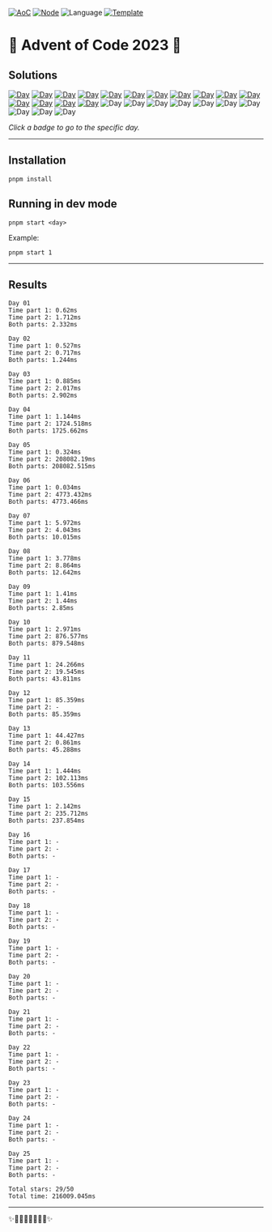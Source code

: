 <!-- Entries between SOLUTIONS and RESULTS tags are auto-generated -->

[![AoC](https://badgen.net/badge/AoC/2023/blue)](https://adventofcode.com/2023)
[![Node](https://badgen.net/badge/Node/v16.13.0+/blue)](https://nodejs.org/en/download/)
![Language](https://badgen.net/badge/Language/TypeScript/blue)
[![Template](https://badgen.net/badge/Template/aocrunner/blue)](https://github.com/caderek/aocrunner)

# 🎄 Advent of Code 2023 🎄

## Solutions

<!--SOLUTIONS-->

[![Day](https://badgen.net/badge/01/%E2%98%85%E2%98%85/green)](src/day01)
[![Day](https://badgen.net/badge/02/%E2%98%85%E2%98%85/green)](src/day02)
[![Day](https://badgen.net/badge/03/%E2%98%85%E2%98%85/green)](src/day03)
[![Day](https://badgen.net/badge/04/%E2%98%85%E2%98%85/green)](src/day04)
[![Day](https://badgen.net/badge/05/%E2%98%85%E2%98%85/green)](src/day05)
[![Day](https://badgen.net/badge/06/%E2%98%85%E2%98%85/green)](src/day06)
[![Day](https://badgen.net/badge/07/%E2%98%85%E2%98%85/green)](src/day07)
[![Day](https://badgen.net/badge/08/%E2%98%85%E2%98%85/green)](src/day08)
[![Day](https://badgen.net/badge/09/%E2%98%85%E2%98%85/green)](src/day09)
[![Day](https://badgen.net/badge/10/%E2%98%85%E2%98%85/green)](src/day10)
[![Day](https://badgen.net/badge/11/%E2%98%85%E2%98%85/green)](src/day11)
[![Day](https://badgen.net/badge/12/%E2%98%85%E2%98%86/yellow)](src/day12)
[![Day](https://badgen.net/badge/13/%E2%98%85%E2%98%85/green)](src/day13)
[![Day](https://badgen.net/badge/14/%E2%98%85%E2%98%85/green)](src/day14)
[![Day](https://badgen.net/badge/15/%E2%98%85%E2%98%85/green)](src/day15)
![Day](https://badgen.net/badge/16/%E2%98%86%E2%98%86/gray)
![Day](https://badgen.net/badge/17/%E2%98%86%E2%98%86/gray)
![Day](https://badgen.net/badge/18/%E2%98%86%E2%98%86/gray)
![Day](https://badgen.net/badge/19/%E2%98%86%E2%98%86/gray)
![Day](https://badgen.net/badge/20/%E2%98%86%E2%98%86/gray)
![Day](https://badgen.net/badge/21/%E2%98%86%E2%98%86/gray)
![Day](https://badgen.net/badge/22/%E2%98%86%E2%98%86/gray)
![Day](https://badgen.net/badge/23/%E2%98%86%E2%98%86/gray)
![Day](https://badgen.net/badge/24/%E2%98%86%E2%98%86/gray)
![Day](https://badgen.net/badge/25/%E2%98%86%E2%98%86/gray)

<!--/SOLUTIONS-->

_Click a badge to go to the specific day._

---

## Installation

```
pnpm install
```

## Running in dev mode

```
pnpm start <day>
```

Example:

```
pnpm start 1
```

---

## Results

<!--RESULTS-->

```
Day 01
Time part 1: 0.62ms
Time part 2: 1.712ms
Both parts: 2.332ms
```

```
Day 02
Time part 1: 0.527ms
Time part 2: 0.717ms
Both parts: 1.244ms
```

```
Day 03
Time part 1: 0.885ms
Time part 2: 2.017ms
Both parts: 2.902ms
```

```
Day 04
Time part 1: 1.144ms
Time part 2: 1724.518ms
Both parts: 1725.662ms
```

```
Day 05
Time part 1: 0.324ms
Time part 2: 208082.19ms
Both parts: 208082.515ms
```

```
Day 06
Time part 1: 0.034ms
Time part 2: 4773.432ms
Both parts: 4773.466ms
```

```
Day 07
Time part 1: 5.972ms
Time part 2: 4.043ms
Both parts: 10.015ms
```

```
Day 08
Time part 1: 3.778ms
Time part 2: 8.864ms
Both parts: 12.642ms
```

```
Day 09
Time part 1: 1.41ms
Time part 2: 1.44ms
Both parts: 2.85ms
```

```
Day 10
Time part 1: 2.971ms
Time part 2: 876.577ms
Both parts: 879.548ms
```

```
Day 11
Time part 1: 24.266ms
Time part 2: 19.545ms
Both parts: 43.811ms
```

```
Day 12
Time part 1: 85.359ms
Time part 2: -
Both parts: 85.359ms
```

```
Day 13
Time part 1: 44.427ms
Time part 2: 0.861ms
Both parts: 45.288ms
```

```
Day 14
Time part 1: 1.444ms
Time part 2: 102.113ms
Both parts: 103.556ms
```

```
Day 15
Time part 1: 2.142ms
Time part 2: 235.712ms
Both parts: 237.854ms
```

```
Day 16
Time part 1: -
Time part 2: -
Both parts: -
```

```
Day 17
Time part 1: -
Time part 2: -
Both parts: -
```

```
Day 18
Time part 1: -
Time part 2: -
Both parts: -
```

```
Day 19
Time part 1: -
Time part 2: -
Both parts: -
```

```
Day 20
Time part 1: -
Time part 2: -
Both parts: -
```

```
Day 21
Time part 1: -
Time part 2: -
Both parts: -
```

```
Day 22
Time part 1: -
Time part 2: -
Both parts: -
```

```
Day 23
Time part 1: -
Time part 2: -
Both parts: -
```

```
Day 24
Time part 1: -
Time part 2: -
Both parts: -
```

```
Day 25
Time part 1: -
Time part 2: -
Both parts: -
```

```
Total stars: 29/50
Total time: 216009.045ms
```

<!--/RESULTS-->

---

✨🎄🎁🎄🎅🎄🎁🎄✨
